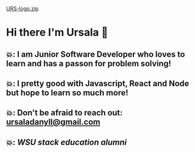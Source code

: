[URS-logo.zip](https://github.com/danyll39/danyll39/files/6729495/URS-logo.zip)

# Hi there I'm Ursala 👋


  
## 💥: I am Junior Software Developer who loves to learn and has a passon for problem solving! 

## 💥: I pretty good with Javascript, React and Node but hope to learn so much more!

## 💥: Don't be afraid to reach out: ursaladanyll@gmail.com

## 💥: *WSU stack education alumni*



 

<!--
**danyll39/danyll39** is a ✨ _special_ ✨ repository because its `README.md` (this file) appears on your GitHub profile.

Here are some ideas to get you started:

- 🔭 I’m currently working on ...
- 🌱 I’m currently learning ...
- 👯 I’m looking to collaborate on ...
- 🤔 I’m looking for help with ...
- 💬 Ask me about ...
- 📫 How to reach me: ...
- 😄 Pronouns: ...
- ⚡ Fun fact: ...
-->
